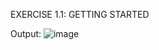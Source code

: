 EXERCISE 1.1: GETTING STARTED

Output:
![image](https://github.com/LukasJonikas/DevOps-with-Docker/assets/132380151/921a1925-fea0-4620-ad13-ed5c2831fea8)

